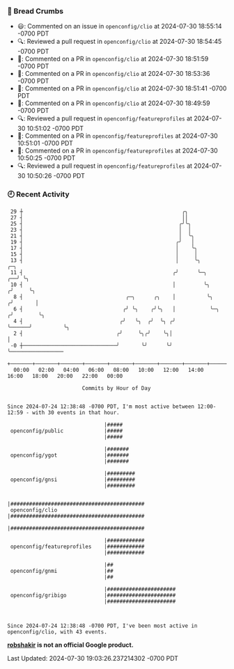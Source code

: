 ### 🍞 Bread Crumbs

 * 😃: Commented on an issue in `openconfig/clio` at 2024-07-30 18:55:14 -0700 PDT
 * 🔍: Reviewed a pull request in  `openconfig/clio` at 2024-07-30 18:54:45 -0700 PDT
 * 💬: Commented on a PR in  `openconfig/clio` at 2024-07-30 18:51:59 -0700 PDT
 * 💬: Commented on a PR in  `openconfig/clio` at 2024-07-30 18:53:36 -0700 PDT
 * 💬: Commented on a PR in  `openconfig/clio` at 2024-07-30 18:51:41 -0700 PDT
 * 💬: Commented on a PR in  `openconfig/clio` at 2024-07-30 18:49:59 -0700 PDT
 * 🔍: Reviewed a pull request in  `openconfig/featureprofiles` at 2024-07-30 10:51:02 -0700 PDT
 * 💬: Commented on a PR in  `openconfig/featureprofiles` at 2024-07-30 10:51:01 -0700 PDT
 * 💬: Commented on a PR in  `openconfig/featureprofiles` at 2024-07-30 10:50:25 -0700 PDT
 * 🔍: Reviewed a pull request in  `openconfig/featureprofiles` at 2024-07-30 10:50:26 -0700 PDT

### 🕘 Recent Activity
```
 29 ┼                                                   ╭╮
 27 ┤                                                   ││
 25 ┤                                                  ╭╯╰╮
 23 ┤                                                  │  │
 21 ┤                                                  │  ╰╮
 19 ┤                                                 ╭╯   │
 17 ┤                                                 │    ╰╮
 15 ┤                                                 │     │
 13 ┤                                                 │     ╰╮                  ╭─╮
 11 ┤                                                ╭╯      ╰─╮             ╭──╯ ╰╮
 10 ┤                                                │         ╰╮           ╭╯     ╰╮
  8 ┤                                 ╭─╮      ╭╮    │          ╰╮         ╭╯       │
  6 ┤                                ╭╯ ╰╮    ╭╯╰╮   │           ╰─╮      ╭╯        ╰╮
  4 ┤                               ╭╯   ╰╮  ╭╯  ╰╮ ╭╯             ╰──────╯          ╰╮
  2 ┤                              ╭╯     ╰╮╭╯    ╰╮│                                 │
 -0 ┼──────────────────────────────╯       ╰╯      ╰╯                                 ╰─────────────────
    +───────+───────+───────+───────+───────+───────+───────+───────+───────+───────+───────+───────+────
  00:00   02:00   04:00   06:00   08:00   10:00   12:00   14:00   16:00   18:00   20:00   22:00   00:00   

						Commits by Hour of Day


Since 2024-07-24 12:38:48 -0700 PDT, I'm most active between 12:00-12:59 - with 30 events in that hour.

```



```
                               |#####
 openconfig/public             |#####
                               |#####

                               |#######
 openconfig/ygot               |#######
                               |#######

                               |#########
 openconfig/gnsi               |#########
                               |#########

                               |###########################################
 openconfig/clio               |###########################################
                               |###########################################

                               |############
 openconfig/featureprofiles    |############
                               |############

                               |##
 openconfig/gnmi               |##
                               |##

                               |######################
 openconfig/gribigo            |######################
                               |######################



Since 2024-07-24 12:38:48 -0700 PDT, I've been most active in openconfig/clio, with 43 events.

```
**[robshakir](mailto:robjs@google.com) is not an official Google product.**  


Last Updated: 2024-07-30 19:03:26.237214302 -0700 PDT
